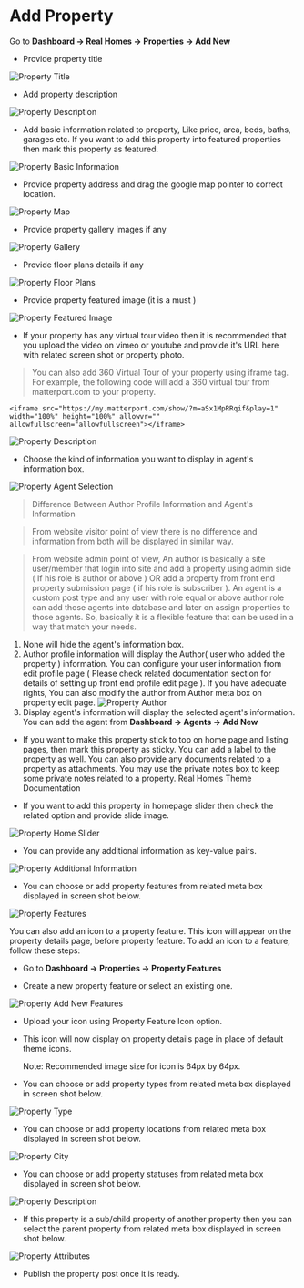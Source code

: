 # Add Property

Go to **Dashboard → Real Homes → Properties → Add New**

- Provide property title 

![Property Title](images/add-content/add-property-title.png)

- Add property description 

![Property Description](images/add-content/property-description.png)

- Add basic information related to property, Like price, area, beds, baths, garages etc. If you want to add this property into featured properties then mark this property as featured. 

![Property Basic Information](images/add-content/basic-info.png)

- Provide property address and drag the google map pointer to correct location. 

![Property Map](images/add-content/property-map.png)

- Provide property gallery images if any 

![Property Gallery](images/add-content/property-gallery.png)

- Provide floor plans details if any 

![Property Floor Plans](images/add-content/floor-plans.png)

- Provide property featured image (it is a must ) 

![Property Featured Image](images/add-content/property-featured-image.png)

- If your property has any virtual tour video then it is recommended that you upload the video on vimeo or youtube and provide it's URL here with related screen shot or property photo.

> You can also add 360 Virtual Tour of your property using iframe tag. For example, the following code will add a 360 virtual tour from matterport.com to your property. 

`<iframe src="https://my.matterport.com/show/?m=aSx1MpRRqif&play=1" width="100%" height="100%" allowvr="" allowfullscreen="allowfullscreen"></iframe>`

![Property Description](images/add-content/property-video.png)

- Choose the kind of information you want to display in agent's information box. 

![Property Agent Selection](images/add-content/property-agent-info.png)

> Difference Between Author Profile Information and Agent's Information 

> From website visitor point of view there is no difference and information from both will be displayed in similar way. 

> From website admin point of view, An author is basically a site user/member that login into site and add a property using admin side ( If his role is author or above ) OR add a property from front end property submission page ( if his role is subscriber ). An agent is a custom post type and any user with role equal or above author role can add those agents into database and later on assign properties to those agents. So, basically it is a flexible feature that can be used in a way that match your needs.

1. None will hide the agent's information box.
2. Author profile information will display the Author( user who added the property ) information. You can configure your user information from edit profile page ( Please check related documentation section for details of setting up front end profile edit page ). 
If you have adequate rights, You can also modify the author from Author meta box on property edit page. 
![Property Author](images/add-content/property-author.png)
3. Display agent's information will display the selected agent's information. You can add the agent from **Dashboard → Agents → Add New**

- If you want to make this property stick to top on home page and listing pages, then mark this property as sticky. You can add a label to the property as well. You can also provide any documents related to a property as attachments. You may use the private notes box to keep some private notes related to a property. Real Homes Theme Documentation

- If you want to add this property in homepage slider then check the related option and provide slide image.

![Property Home Slider](images/add-content/property-home-slider.png)

- You can provide any additional information as key-value pairs. 

![Property Additional Information](images/add-content/additional-information.png)

- You can choose or add property features from related meta box displayed in screen shot below.

![Property Features](images/add-content/property-features.png)

You can also add an icon to a property feature. This icon will appear on the property details page, before property feature. To add an icon to a feature, follow these steps:

- Go to **Dashboard → Properties → Property Features**

- Create a new property feature or select an existing one. 

![Property Add New Features](images/add-content/property-add-features.png)

- Upload your icon using Property Feature Icon option.

- This icon will now display on property details page in place of default theme icons.

	Note: Recommended image size for icon is 64px by 64px.

- You can choose or add property types from related meta box displayed in screen shot below.

![Property Type](images/add-content/property-type.png)

- You can choose or add property locations from related meta box displayed in screen shot below.

![Property City](images/add-content/property-city.png)

- You can choose or add property statuses from related meta box displayed in screen shot below. 

![Property Description](images/add-content/property-status.png)

- If this property is a sub/child property of another property then you can select the parent property from related meta box displayed in screen shot below. 

![Property Attributes](images/add-content/property-attributes.png)

- Publish the property post once it is ready.
